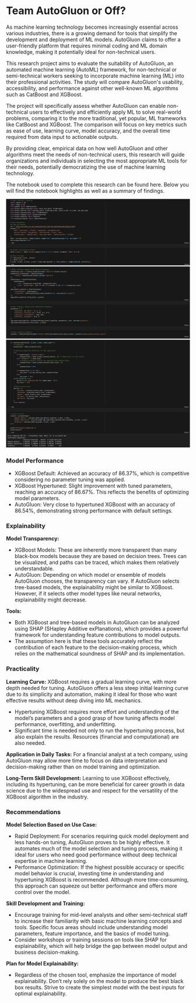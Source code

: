 # Team AutoGluon or Off?
As machine learning technology becomes increasingly essential across various industries, there is a growing demand for tools that simplify the development and deployment of ML models. AutoGluon claims to offer a user-friendly platform that requires minimal coding and ML domain knowledge, making it potentially ideal for non-technical users.

This research project aims to evaluate the suitability of AutoGluon, an automated machine learning (AutoML) framework, for non-technical or semi-technical workers seeking to incorporate machine learning (ML) into their professional activities. The study will compare AutoGluon's usability, accessibility, and performance against other well-known ML algorithms such as CatBoost and XGBoost.

The project will specifically assess whether AutoGluon can enable non-technical users to effectively and efficiently apply ML to solve real-world problems, comparing it to the more traditional, yet popular, ML frameworks like CatBoost and XGBoost. The comparison will focus on key metrics such as ease of use, learning curve, model accuracy, and the overall time required from data input to actionable outputs.

By providing clear, empirical data on how well AutoGluon and other algorithms meet the needs of non-technical users, this research will guide organizations and individuals in selecting the most appropriate ML tools for their needs, potentially democratizing the use of machine learning technology.

The notebook used to complete this research can be found here. Below you will find the notebook highlights as well as a summary of findings.

![Notebook Preview](screenshot1.png)
![Notebook Preview](screenshot2.png)
![Notebook Preview](screenshot3.png)

### Model Performance
* XGBoost Default: Achieved an accuracy of 86.37%, which is competitive considering no parameter tuning was applied.
* XGBoost Hypertuned: Slight improvement with tuned parameters, reaching an accuracy of 86.67%. This reflects the benefits of optimizing model parameters.
* AutoGluon: Very close to hypertuned XGBoost with an accuracy of 86.54%, demonstrating strong performance with default settings.

### Explainability
**Model Transparency:**
* XGBoost Models: These are inherently more transparent than many black-box models because they are based on decision trees. Trees can be visualized, and paths can be traced, which makes them relatively understandable.
* AutoGluon: Depending on which model or ensemble of models AutoGluon chooses, the transparency can vary. If AutoGluon selects tree-based models, the explainability might be similar to XGBoost. However, if it selects other model types like neural networks, explainability might decrease.

**Tools:**
* Both XGBoost and tree-based models in AutoGluon can be analyzed using SHAP (SHapley Additive exPlanations), which provides a powerful framework for understanding feature contributions to model outputs.
* The assumption here is that these tools accurately reflect the contribution of each feature to the decision-making process, which relies on the mathematical soundness of SHAP and its implementation.

### Practicality
**Learning Curve:** XGBoost requires a gradual learning curve, with more depth needed for tuning. AutoGluon offers a less steep initial learning curve due to its simplicity and automation, making it ideal for those who want effective results without deep diving into ML mechanics.
* Hypertuning XGBoost requires more effort and understanding of the model’s parameters and a good grasp of how tuning affects model performance, overfitting, and underfitting.
* Significant time is needed not only to run the hypertuning process, but also explain the results. Resources (financial and computational) are also needed.

**Application in Daily Tasks:** For a financial analyst at a tech company, using AutoGluon may allow more time to focus on data interpretation and decision-making rather than on model training and optimization.

**Long-Term Skill Development:** Learning to use XGBoost effectively, including its hypertuning, can be more beneficial for career growth in data science due to the widespread use and respect for the versatility of the XGBoost algorithm in the industry.

### Recommendations
**Model Selection Based on Use Case:**
* Rapid Deployment: For scenarios requiring quick model deployment and less hands-on tuning, AutoGluon proves to be highly effective. It automates much of the model selection and tuning process, making it ideal for users who need good performance without deep technical expertise in machine learning.
* Performance Optimization: If the highest possible accuracy or specific model behavior is crucial, investing time in understanding and hypertuning XGBoost is recommended. Although more time-consuming, this approach can squeeze out better performance and offers more control over the model.

**Skill Development and Training:**
* Encourage training for mid-level analysts and other semi-technical staff to increase their familiarity with basic machine learning concepts and tools. Specific focus areas should include understanding model parameters, feature importance, and the basics of model tuning.
* Consider workshops or training sessions on tools like SHAP for explainability, which will help bridge the gap between model output and business decision-making.

**Plan for Model Explainability:**
* Regardless of the chosen tool, emphasize the importance of model explainability. Don’t rely solely on the model to produce the best black box results. Strive to create the simplest model with the best inputs for optimal explainability.
